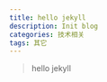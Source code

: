 ```yaml
---
title: hello jekyll
description: Init blog
categories: 技术相关
tags: 其它
---
```


> hello jekyll

<!--more-->
